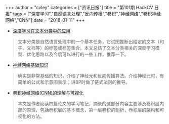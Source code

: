 +++
author = "cvley"
categories = ["资讯日报"]
title = "第101期 HackCV 日报"
tags = ["深度学习","自然语言处理","反向传播","卷积","神经网络","卷积神经网络","CNN"]
date = "2018-01-11"
+++

- [深度学习在文本分类中的应用](http://www.cnblogs.com/llhthinker/p/8127788.html?from=hackcv&hmsr=hackcv.com&utm_medium=hackcv.com&utm_source=hackcv.com)

> 文本分类是自然语言处理中的一个基本任务，它试图推断出给定的文本（句子、文档等）的标签或标签集合。本文总结了文本分类相关的深度学习模型、优化思路以及今后可以进行的一些工作，推荐一下。

- [神经网络基础知识](https://www.jianshu.com/p/007be2a096de?from=hackcv&hmsr=hackcv.com&utm_medium=hackcv.com&utm_source=hackcv.com)

> 确实是非常基础的知识，介绍了神经元和反向传播算法。介绍神经元时，有简单的公式和示意图表示；讲BP时做了链式法则的推导。

- [卷积神经网络(CNN)的理解与可视化](https://zhuanlan.zhihu.com/p/21699462?from=hackcv&hmsr=hackcv.com&utm_medium=hackcv.com&utm_source=hackcv.com)

> 本文是作者阅读四篇论文的学习笔记，摘录的这部分内容主要涉及卷积层内部的原理，包括巻积层的基本概念，第一层卷积的剖析，巻积层的架构和可视化的方法。


